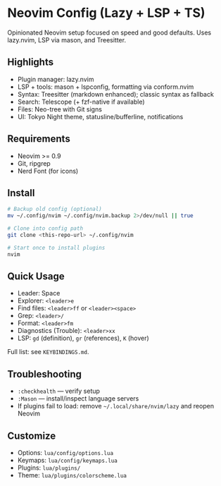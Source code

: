 # Neovim Config (Lazy + LSP + TS)

Opinionated Neovim setup focused on speed and good defaults. Uses lazy.nvim, LSP via mason, and Treesitter.

## Highlights

- Plugin manager: lazy.nvim
- LSP + tools: mason + lspconfig, formatting via conform.nvim
- Syntax: Treesitter (markdown enhanced); classic syntax as fallback
- Search: Telescope (+ fzf-native if available)
- Files: Neo-tree with Git signs
- UI: Tokyo Night theme, statusline/bufferline, notifications

## Requirements

- Neovim >= 0.9
- Git, ripgrep
- Nerd Font (for icons)

## Install

```bash
# Backup old config (optional)
mv ~/.config/nvim ~/.config/nvim.backup 2>/dev/null || true

# Clone into config path
git clone <this-repo-url> ~/.config/nvim

# Start once to install plugins
nvim
```

## Quick Usage

- Leader: Space
- Explorer: `<leader>e`
- Find files: `<leader>ff` or `<leader><space>`
- Grep: `<leader>/`
- Format: `<leader>fm`
- Diagnostics (Trouble): `<leader>xx`
- LSP: `gd` (definition), `gr` (references), `K` (hover)

Full list: see `KEYBINDINGS.md`.

## Troubleshooting

- `:checkhealth` — verify setup
- `:Mason` — install/inspect language servers
- If plugins fail to load: remove `~/.local/share/nvim/lazy` and reopen Neovim

## Customize

- Options: `lua/config/options.lua`
- Keymaps: `lua/config/keymaps.lua`
- Plugins: `lua/plugins/`
- Theme: `lua/plugins/colorscheme.lua`

